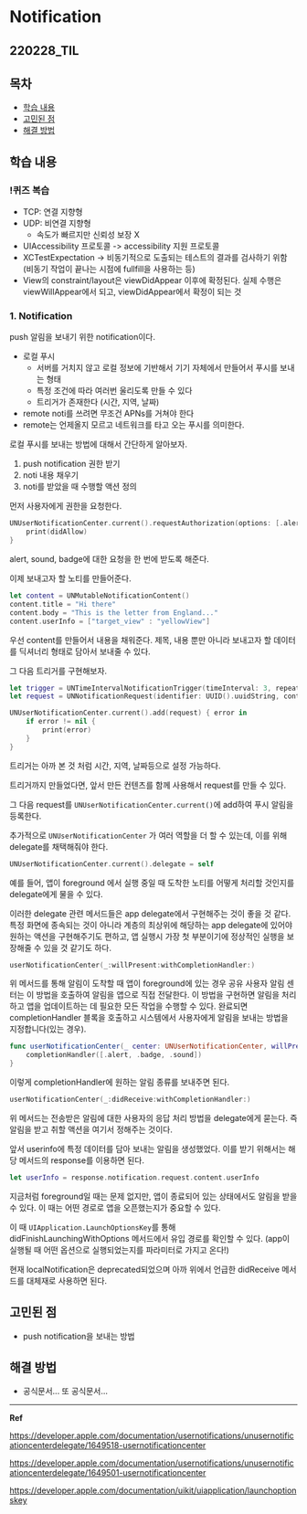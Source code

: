 ﻿# Notification 

## 220228_TIL

## 목차 
- [학습 내용](#학습-내용) 
- [고민된 점](#고민된-점)
- [해결 방법](#해결-방법)


## 학습 내용

### !퀴즈 복습 

- TCP: 연결 지향형
- UDP: 비연결 지향형
	- 속도가 빠르지만 신뢰성 보장 X
- UIAccessibility 프로토콜 -> accessibility 지원 프로토콜
- XCTestExpectation -> 비동기적으로 도출되는 테스트의 결과를 검사하기 위함 (비동기 작업이 끝나는 시점에 fullfill을 사용하는 등)
- View의 constraint/layout은 viewDidAppear 이후에 확정된다. 실제 수행은 viewWillAppear에서 되고, viewDidAppear에서 확정이 되는 것

### 1. Notification 

push 알림을 보내기 위한 notification이다. 

- 로컬 푸시
	- 서버를 거치지 않고 로컬 정보에 기반해서 기기 자체에서 만들어서 푸시를 보내는 형태
	- 특정 조건에 따라 여러번 울리도록 만들 수 있다
	- 트리거가 존재한다 (시간, 지역, 날짜)
- remote noti를 쓰려면 무조건 APNs를 거쳐야 한다 
- remote는 언제올지 모르고 네트워크를 타고 오는 푸시를 의미한다.

로컬 푸시를 보내는 방법에 대해서 간단하게 알아보자. 

1. push notification 권한 받기
2. noti 내용 채우기
3. noti를 받았을 때 수행할 액션 정의

먼저 사용자에게 권한을 요청한다. 

```swift
UNUserNotificationCenter.current().requestAuthorization(options: [.alert, .sound, .badge]) { didAllow, error in
    print(didAllow)
}
```
alert, sound, badge에 대한 요청을 한 번에 받도록 해준다. 

이제 보내고자 할 노티를 만들어준다. 

```swift
let content = UNMutableNotificationContent()
content.title = "Hi there"
content.body = "This is the letter from England..."
content.userInfo = ["target_view" : "yellowView"]
```

우선 content를 만들어서 내용을 채워준다. 제목, 내용 뿐만 아니라 보내고자 할 데이터를 딕셔너리 형태로 담아서 보내줄 수 있다. 

그 다음 트리거를 구현해보자.

```swift
let trigger = UNTimeIntervalNotificationTrigger(timeInterval: 3, repeats: false)
let request = UNNotificationRequest(identifier: UUID().uuidString, content: content, trigger: trigger)

UNUserNotificationCenter.current().add(request) { error in
    if error != nil {
        print(error)
    }
}
```

트리거는 아까 본 것 처럼 시간, 지역, 날짜등으로 설정 가능하다. 

트리거까지 만들었다면, 앞서 만든 컨텐츠를 함께 사용해서 request를 만들 수 있다. 

그 다음 request를 `UNUserNotificationCenter.current()`에 add하여 푸시 알림을 등록한다. 

추가적으로 `UNUserNotificationCenter` 가 여러 역할을 더 할 수 있는데, 이를 위해 delegate를 채택해줘야 한다. 

```swift
UNUserNotificationCenter.current().delegate = self
```

예를 들어, 앱이 foreground 에서 실행 중일 때 도착한 노티를 어떻게 처리할 것인지를 delegate에게 물을 수 있다. 

이러한 delegate 관련 메서드들은 app delegate에서 구현해주는 것이 좋을 것 같다. 특정 화면에 종속되는 것이 아니라 계층의 최상위에 해당하는 app delegate에 있어야 원하는 액션을 구현해주기도 편하고, 앱 실행시 가장 첫 부분이기에 정상적인 실행을 보장해줄 수 있을 것 같기도 하다. 

```swift
userNotificationCenter(_:willPresent:withCompletionHandler:)
```

위 메서드를 통해 알림이 도착할 때 앱이 foreground에 있는 경우 공유 사용자 알림 센터는 이 방법을 호출하여 알림을 앱으로 직접 전달한다. 이 방법을 구현하면 알림을 처리하고 앱을 업데이트하는 데 필요한 모든 작업을 수행할 수 있다. 완료되면 completionHandler 블록을 호출하고 시스템에서 사용자에게 알림을 보내는 방법을 지정합니다(있는 경우).

```swift
func userNotificationCenter(_ center: UNUserNotificationCenter, willPresent notification: UNNotification, withCompletionHandler completionHandler: @escaping (UNNotificationPresentationOptions) -> Void) {
    completionHandler([.alert, .badge, .sound])
}
```
이렇게 completionHandler에 원하는 알림 종류를 보내주면 된다. 

```swift
userNotificationCenter(_:didReceive:withCompletionHandler:)
```

위 메서드는 전송받은 알림에 대한 사용자의 응답 처리 방법을 delegate에게 묻는다. 즉 알림을 받고 취할 액션을 여기서 정해주는 것이다. 

앞서 userinfo에 특정 데이터를 담아 보내는 알림을 생성했었다. 이를 받기 위해서는 해당 메서드의 response를 이용하면 된다.

```swift
let userInfo = response.notification.request.content.userInfo
```

지금처럼 foreground일 때는 문제 없지만, 앱이 종료되어 있는 상태에서도 알림을 받을 수 있다. 이 때는 어떤 경로로 앱을 오픈했는지가 중요할 수 있다. 

이 때 `UIApplication.LaunchOptionsKey`를 통해 didFinishLaunchingWithOptions 메서드에서 유입 경로를 확인할 수 있다. (app이 실행될 때 어떤 옵션으로 실행되었는지를 파라미터로 가지고 온다!)

현재 localNotification은 deprecated되었으며 아까 위에서 언급한 didReceive 메서드를 대체재로 사용하면 된다.


## 고민된 점 
- push notification을 보내는 방법

## 해결 방법 
- 공식문서... 또 공식문서...
---

**Ref**

https://developer.apple.com/documentation/usernotifications/unusernotificationcenterdelegate/1649518-usernotificationcenter

https://developer.apple.com/documentation/usernotifications/unusernotificationcenterdelegate/1649501-usernotificationcenter

https://developer.apple.com/documentation/uikit/uiapplication/launchoptionskey
